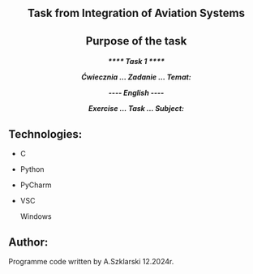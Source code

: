 <h2 align="center"><a name="Up">Task from Integration of Aviation Systems</a></h2> 

<h2 align="center">Purpose of the task</h2>
<p><p>


<h5 align="center">**** Task 1 ****

<p>
Ćwiecznia ... Zadanie ... Temat:  


</p>
---- English ----
<p>
Exercise ... Task ... Subject:

</p>



  
## Technologies:
<ul>
<li><p>C</p>
<li><p>Python</p>
<li><p>PyCharm</p>
<li><p>VSC</p>
<p>Windows</p>
</ul>

## Author:
Programme code written by A.Szklarski 12.2024r.

